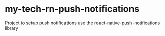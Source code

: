 # my-tech-rn-push-notifications
Project to setup push notifications use the react-native-push-notifications library
